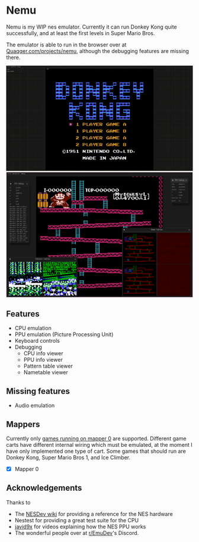 # Nemu

Nemu is my WIP nes emulator. Currently it can run Donkey Kong quite
successfully, and at least the first levels in Super Mario Bros.

The emulator is able to run in the browser over at
[Quaqqer.com/projects/nemu](https://quaqqer.com/projects/nemu), although the
debugging features are missing there.

![A video of Nemu running Donkey Kong](https://raw.githubusercontent.com/Quaqqer/nemu/master/.github/res/github/dk.gif)
![A screenshot of Nemu running Donkey Kong with debugging utilities](https://raw.githubusercontent.com/Quaqqer/nemu/master/.github/res/github/screenshot.png)

## Features

- CPU emulation
- PPU emulation (Picture Processing Unit)
- Keyboard controls
- Debugging
  - CPU info viewer
  - PPU info viewer
  - Pattern table viewer
  - Nametable viewer

## Missing features

- Audio emulation

## Mappers

Currently only [games running on mapper
0](https://nesdir.github.io/mapper0.html) are supported. Different game carts
have different internal wiring which must be emulated, at the moment I have
only implemented one type of cart. Some games that should run are Donkey Kong,
Super Mario Bros 1, and Ice Climber.

- [x] Mapper 0

## Acknowledgements

Thanks to

- The [NESDev wiki](https://www.nesdev.org/) for providing a reference for the NES hardware
- Nestest for providing a great test suite for the CPU
- [javid9x](https://www.youtube.com/@javidx9) for videos explaining how the NES PPU works
- The wonderful people over at [r/EmuDev](https://www.reddit.com/r/EmuDev/)'s Discord.
